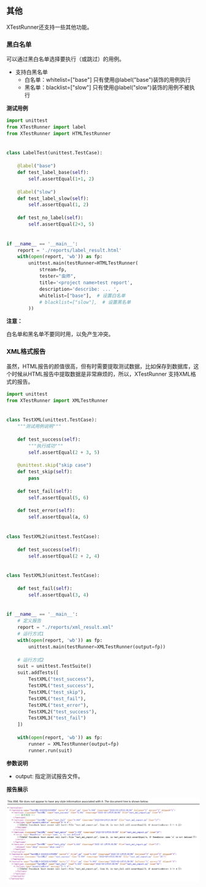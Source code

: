 ## 其他

XTestRunner还支持一些其他功能。

### 黑白名单

可以通过黑白名单选择要执行（或跳过）的用例。

* 支持白黑名单
  * 白名单：whitelist=["base"]  只有使用@label("base")装饰的用例执行
  * 黑名单：blacklist=["slow"]  只有使用@label("slow")装饰的用例不被执行

__测试用例__

```python
import unittest
from XTestRunner import label
from XTestRunner import HTMLTestRunner


class LabelTest(unittest.TestCase):

    @label("base")
    def test_label_base(self):
        self.assertEqual(1+1, 2)

    @label("slow")
    def test_label_slow(self):
        self.assertEqual(1, 2)

    def test_no_label(self):
        self.assertEqual(2+3, 5)


if __name__ == '__main__':
    report = './reports/label_result.html'
    with(open(report, 'wb')) as fp:
        unittest.main(testRunner=HTMLTestRunner(
            stream=fp,
            tester="虫师",
            title='<project name>test report',
            description='describe: ... ',
            whitelist=["base"],  # 设置白名单
            # blacklist=["slow"],  # 设置黑名单
        ))
```

__注意：__

白名单和黑名单不要同时用，以免产生冲突。


### XML格式报告

虽然，HTML报告的颜值很高，但有时需要提取测试数据，比如保存到数据库，这个时候从HTML报告中提取数据是非常麻烦的，所以，XTestRunner 支持XML格式的报告。

```python
import unittest
from XTestRunner import XMLTestRunner


class TestXML(unittest.TestCase):
    """测试用例说明"""

    def test_success(self):
        """执行成功"""
        self.assertEqual(2 + 3, 5)

    @unittest.skip("skip case")
    def test_skip(self):
        pass

    def test_fail(self):
        self.assertEqual(5, 6)

    def test_error(self):
        self.assertEqual(a, 6)


class TestXML2(unittest.TestCase):

    def test_success(self):
        self.assertEqual(2 + 2, 4)


class TestXML3(unittest.TestCase):

    def test_fail(self):
        self.assertEqual(3, 4)


if __name__ == '__main__':
    # 定义报告
    report = "./reports/xml_result.xml"
    # 运行方式1
    with(open(report, 'wb')) as fp:
        unittest.main(testRunner=XMLTestRunner(output=fp))

    # 运行方式2
    suit = unittest.TestSuite()
    suit.addTests([
        TestXML("test_success"),
        TestXML("test_success"),
        TestXML("test_skip"),
        TestXML("test_fail"),
        TestXML("test_error"),
        TestXML2("test_success"),
        TestXML3("test_fail")
    ])

    with(open(report, 'wb')) as fp:
        runner = XMLTestRunner(output=fp)
        runner.run(suit)

```

__参数说明__

* output: 指定测试报告文件。

__报告展示__

![](../img/test_xml_report.png)

